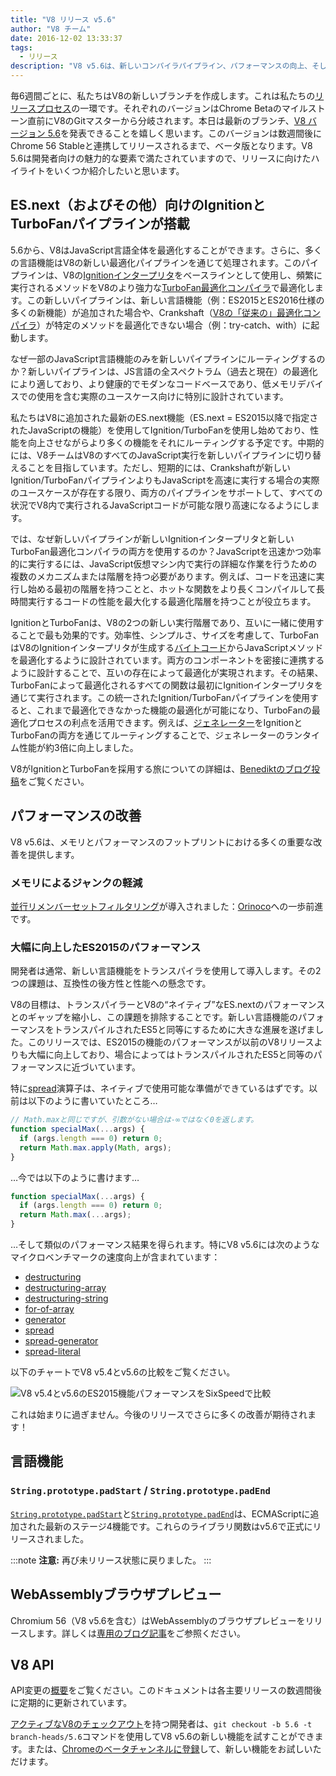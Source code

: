 ```yaml
---
title: "V8 リリース v5.6"
author: "V8 チーム"
date: 2016-12-02 13:33:37
tags:
  - リリース
description: "V8 v5.6は、新しいコンパイラパイプライン、パフォーマンスの向上、そしてECMAScript言語機能のサポートが増強されています。"
---
```

毎6週間ごとに、私たちはV8の新しいブランチを作成します。これは私たちの[リリースプロセス](/docs/release-process)の一環です。それぞれのバージョンはChrome Betaのマイルストーン直前にV8のGitマスターから分岐されます。本日は最新のブランチ、[V8 バージョン 5.6](https://chromium.googlesource.com/v8/v8.git/+log/branch-heads/5.6)を発表できることを嬉しく思います。このバージョンは数週間後にChrome 56 Stableと連携してリリースされるまで、ベータ版となります。V8 5.6は開発者向けの魅力的な要素で満たされていますので、リリースに向けたハイライトをいくつか紹介したいと思います。

<!--truncate-->
## ES.next（およびその他）向けのIgnitionとTurboFanパイプラインが搭載

5.6から、V8はJavaScript言語全体を最適化することができます。さらに、多くの言語機能はV8の新しい最適化パイプラインを通じて処理されます。このパイプラインは、V8の[Ignitionインタープリタ](/blog/ignition-interpreter)をベースラインとして使用し、頻繁に実行されるメソッドをV8のより強力な[TurboFan最適化コンパイラ](/docs/turbofan)で最適化します。この新しいパイプラインは、新しい言語機能（例：ES2015とES2016仕様の多くの新機能）が追加された場合や、Crankshaft（[V8の「従来の」最適化コンパイラ](https://blog.chromium.org/2010/12/new-crankshaft-for-v8.html)）が特定のメソッドを最適化できない場合（例：try-catch、with）に起動します。

なぜ一部のJavaScript言語機能のみを新しいパイプラインにルーティングするのか？新しいパイプラインは、JS言語の全スペクトラム（過去と現在）の最適化により適しており、より健康的でモダンなコードベースであり、低メモリデバイスでの使用を含む実際のユースケース向けに特別に設計されています。

私たちはV8に追加された最新のES.next機能（ES.next = ES2015以降で指定されたJavaScriptの機能）を使用してIgnition/TurboFanを使用し始めており、性能を向上させながらより多くの機能をそれにルーティングする予定です。中期的には、V8チームはV8のすべてのJavaScript実行を新しいパイプラインに切り替えることを目指しています。ただし、短期的には、Crankshaftが新しいIgnition/TurboFanパイプラインよりもJavaScriptを高速に実行する場合の実際のユースケースが存在する限り、両方のパイプラインをサポートして、すべての状況でV8内で実行されるJavaScriptコードが可能な限り高速になるようにします。

では、なぜ新しいパイプラインが新しいIgnitionインタープリタと新しいTurboFan最適化コンパイラの両方を使用するのか？JavaScriptを迅速かつ効率的に実行するには、JavaScript仮想マシン内で実行の詳細な作業を行うための複数のメカニズムまたは階層を持つ必要があります。例えば、コードを迅速に実行し始める最初の階層を持つことと、ホットな関数をより長くコンパイルして長時間実行するコードの性能を最大化する最適化階層を持つことが役立ちます。

IgnitionとTurboFanは、V8の2つの新しい実行階層であり、互いに一緒に使用することで最も効果的です。効率性、シンプルさ、サイズを考慮して、TurboFanはV8のIgnitionインタープリタが生成する[バイトコード](https://en.wikipedia.org/wiki/Bytecode)からJavaScriptメソッドを最適化するように設計されています。両方のコンポーネントを密接に連携するように設計することで、互いの存在によって最適化が実現されます。その結果、TurboFanによって最適化されるすべての関数は最初にIgnitionインタープリタを通じて実行されます。この統一されたIgnition/TurboFanパイプラインを使用すると、これまで最適化できなかった機能の最適化が可能になり、TurboFanの最適化プロセスの利点を活用できます。例えば、[ジェネレーター](https://developer.mozilla.org/en-US/docs/Web/JavaScript/Reference/Statements/function*)をIgnitionとTurboFanの両方を通じてルーティングすることで、ジェネレーターのランタイム性能が約3倍に向上しました。

V8がIgnitionとTurboFanを採用する旅についての詳細は、[Benediktのブログ投稿](https://benediktmeurer.de/2016/11/25/v8-behind-the-scenes-november-edition/)をご覧ください。

## パフォーマンスの改善

V8 v5.6は、メモリとパフォーマンスのフットプリントにおける多くの重要な改善を提供します。

### メモリによるジャンクの軽減

[並行リメンバーセットフィルタリング](https://bugs.chromium.org/p/chromium/issues/detail?id=648568)が導入されました：[Orinoco](/blog/orinoco)への一歩前進です。

### 大幅に向上したES2015のパフォーマンス

開発者は通常、新しい言語機能をトランスパイラを使用して導入します。その2つの課題は、互換性の後方性と性能への懸念です。

V8の目標は、トランスパイラーとV8の“ネイティブ”なES.nextのパフォーマンスとのギャップを縮小し、この課題を排除することです。新しい言語機能のパフォーマンスをトランスパイルされたES5と同等にするために大きな進展を遂げました。このリリースでは、ES2015の機能のパフォーマンスが以前のV8リリースよりも大幅に向上しており、場合によってはトランスパイルされたES5と同等のパフォーマンスに近づいています。

特に[spread](https://developer.mozilla.org/en/docs/Web/JavaScript/Reference/Operators/Spread_operator)演算子は、ネイティブで使用可能な準備ができているはずです。以前は以下のように書いていたところ…

```js
// Math.maxと同じですが、引数がない場合は-∞ではなく0を返します。
function specialMax(...args) {
  if (args.length === 0) return 0;
  return Math.max.apply(Math, args);
}
```

…今では以下のように書けます…

```js
function specialMax(...args) {
  if (args.length === 0) return 0;
  return Math.max(...args);
}
```

…そして類似のパフォーマンス結果を得られます。特にV8 v5.6には次のようなマイクロベンチマークの速度向上が含まれています：

- [destructuring](https://github.com/fhinkel/six-speed/tree/master/tests/destructuring)
- [destructuring-array](https://github.com/fhinkel/six-speed/tree/master/tests/destructuring-array)
- [destructuring-string](https://github.com/fhinkel/six-speed/tree/master/tests/destructuring-string)
- [for-of-array](https://github.com/fhinkel/six-speed/tree/master/tests/for-of-array)
- [generator](https://github.com/fhinkel/six-speed/tree/master/tests/generator)
- [spread](https://github.com/fhinkel/six-speed/tree/master/tests/spread)
- [spread-generator](https://github.com/fhinkel/six-speed/tree/master/tests/spread-generator)
- [spread-literal](https://github.com/fhinkel/six-speed/tree/master/tests/spread-literal)

以下のチャートでV8 v5.4とv5.6の比較をご覧ください。

![V8 v5.4とv5.6のES2015機能パフォーマンスを[SixSpeed](https://fhinkel.github.io/six-speed/)で比較](/_img/v8-release-56/perf.png)

これは始まりに過ぎません。今後のリリースでさらに多くの改善が期待されます！

## 言語機能

### `String.prototype.padStart` / `String.prototype.padEnd`

[`String.prototype.padStart`](https://developer.mozilla.org/en-US/docs/Web/JavaScript/Reference/Global_Objects/String/padStart)と[`String.prototype.padEnd`](https://developer.mozilla.org/en-US/docs/Web/JavaScript/Reference/Global_Objects/String/padEnd)は、ECMAScriptに追加された最新のステージ4機能です。これらのライブラリ関数はv5.6で正式にリリースされました。

:::note
**注意:** 再び未リリース状態に戻りました。
:::

## WebAssemblyブラウザプレビュー

Chromium 56（V8 v5.6を含む）はWebAssemblyのブラウザプレビューをリリースします。詳しくは[専用のブログ記事](/blog/webassembly-browser-preview)をご参照ください。

## V8 API

API変更の[概要](https://docs.google.com/document/d/1g8JFi8T_oAE_7uAri7Njtig7fKaPDfotU6huOa1alds/edit)をご覧ください。このドキュメントは各主要リリースの数週間後に定期的に更新されています。

[アクティブなV8のチェックアウト](/docs/source-code#using-git)を持つ開発者は、`git checkout -b 5.6 -t branch-heads/5.6`コマンドを使用してV8 v5.6の新しい機能を試すことができます。または、[Chromeのベータチャンネルに登録](https://www.google.com/chrome/browser/beta.html)して、新しい機能をお試しいただけます。
